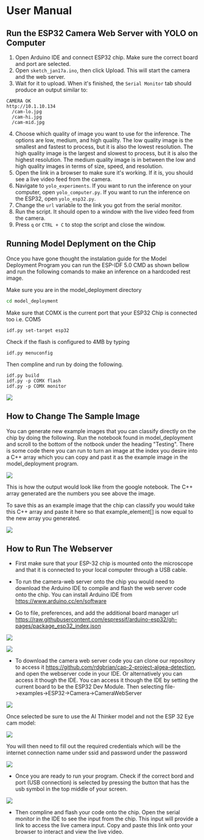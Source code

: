 # User Manual
## Run the ESP32 Camera Web Server with YOLO on Computer
1. Open Arduino IDE and connect ESP32 chip. Make sure the correct board and port are selected.
2. Open `sketch_jan17a.ino`, then click Upload. This will start the camera and the web server.
3. Wait for it to upload. When it's finished, the `Serial Monitor` tab should produce an output similar to:
```
CAMERA OK
http://10.1.10.134
  /cam-lo.jpg
  /cam-hi.jpg
  /cam-mid.jpg
```
4. Choose which quality of image you want to use for the inference. The options are low, medium, and high quality. The low quality image is the smallest and fastest to process, but it is also the lowest resolution. The high quality image is the largest and slowest to process, but it is also the highest resolution. The medium quality image is in between the low and high quality images in terms of size, speed, and resolution.
5. Open the link in a browser to make sure it's working. If it is, you should see a live video feed from the camera.
6. Navigate to `yolo_experiments`. If you want to run the inference on your computer, open `yolo_computer.py`. If you want to run the inference on the ESP32, open `yolo_esp32.py`.
7. Change the `url` variable to the link you got from the serial monitor.
8. Run the script. It should open to a window with the live video feed from the camera.
9. Press `q` or `CTRL + C` to stop the script and close the window.

## Running Model Deplyment on the Chip
Once you have gone thought the instalation guide for the Model Deployment Program you can run the ESP-IDF 5.0 CMD as shown bellow and run the following comands to make an inference on a hardcoded rest image.

Make sure you are in the model_deployment directory
```Bash
cd model_deployment
```

Make sure that COMX is the current port that your ESP32 Chip is connected too i.e. COM5
```
idf.py set-target esp32
```
Check if the flash is configured to 4MB by typing 
```
idf.py menuconfig
```

Then compline and run by doing the following.
```
idf.py build
idf.py -p COMX flash
idf.py -p COMX monitor
```
![](./_static/idf-cmd.png)

## How to Change The Sample Image
You can generate new example images that you can classify directly on the chip by doing the following.
Run the notebook found in model_deployment and scroll to the bottom of the notbook under the heading "Testing". There is some code there you can run to turn an image at the index you desire into a C++ array which you can copy and past it as the example image in the model_deployment program.

![](./_static/gen_example.png)

This is how the output would look like from the google notebook. The C++ array generated are the numbers you see above the image.

To save this as an example image that the chip can classify you would take this C++ array and paste it here so that example_element[] is now equal to the new array you generated.

![](./_static/deploy_img.png)

## How to Run The Webserver
- First make sure that your ESP-32 chip is mounted onto the microscope and that it is connected to your local computer through a USB cable.

- To run the camera-web server onto the chip you would need to download the Arduino IDE to compile and flash the web server code onto the chip. You can install Arduino IDE from https://www.arduino.cc/en/software

- Go to file, preferences, and add the additional board manager url https://raw.githubusercontent.com/espressif/arduino-esp32/gh-pages/package_esp32_index.json

![](./_static/adrino_ide_preferences.png)

![](./_static/arduino_url.png)
    
- To download the camera web server code you can clone our repository to access it https://github.com/rdgbrian/cap-2-project-algea-detection, and open the webserver code in your IDE. Or alternatively you can access it though the IDE. You can access it though the IDE by setting the current board to be the ESP32 Dev Module. Then selecting file->examples->ESP32->Camera->CameraWebServer

![](./_static/camera_server.png)

Once selected be sure to use the AI Thinker model and not the ESP 32 Eye cam model: 

![](./_static/corrected_web.png)

You will then need to fill out the required credentials which will be the internet connection name under ssid and password under the password

![](./_static/wifi_pwd.png)

- Once you are ready to run your program. Check if the correct bord and port (USB connection) is selected by pressing the button that has the usb symbol in the top middle of your screen.

![](./_static/port_chip.png)
    
- Then compline and flash your code onto the chip.
Open the serial monitor in the IDE to see the input from the chip. This input  will provide a link to access the live camera input. Copy and paste this link onto your browser to interact and view the live video.